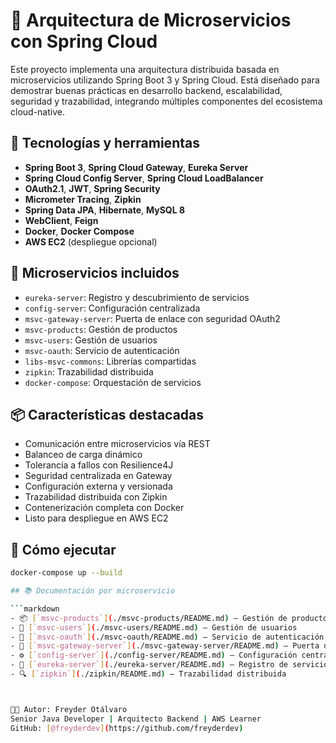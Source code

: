 # 🧠 Arquitectura de Microservicios con Spring Cloud

Este proyecto implementa una arquitectura distribuida basada en microservicios utilizando Spring Boot 3 y Spring Cloud. Está diseñado para demostrar buenas prácticas en desarrollo backend, escalabilidad, seguridad y trazabilidad, integrando múltiples componentes del ecosistema cloud-native.

## 🚀 Tecnologías y herramientas

- **Spring Boot 3**, **Spring Cloud Gateway**, **Eureka Server**
- **Spring Cloud Config Server**, **Spring Cloud LoadBalancer**
- **OAuth2.1**, **JWT**, **Spring Security**
- **Micrometer Tracing**, **Zipkin**
- **Spring Data JPA**, **Hibernate**, **MySQL 8**
- **WebClient**, **Feign**
- **Docker**, **Docker Compose**
- **AWS EC2** (despliegue opcional)

## 🧩 Microservicios incluidos

- `eureka-server`: Registro y descubrimiento de servicios
- `config-server`: Configuración centralizada
- `msvc-gateway-server`: Puerta de enlace con seguridad OAuth2
- `msvc-products`: Gestión de productos
- `msvc-users`: Gestión de usuarios
- `msvc-oauth`: Servicio de autenticación
- `libs-msvc-commons`: Librerías compartidas
- `zipkin`: Trazabilidad distribuida
- `docker-compose`: Orquestación de servicios

## 📦 Características destacadas

- Comunicación entre microservicios vía REST
- Balanceo de carga dinámico
- Tolerancia a fallos con Resilience4J
- Seguridad centralizada en Gateway
- Configuración externa y versionada
- Trazabilidad distribuida con Zipkin
- Contenerización completa con Docker
- Listo para despliegue en AWS EC2

## 🧪 Cómo ejecutar

```bash
docker-compose up --build

## 📚 Documentación por microservicio

```markdown
- 📦 [`msvc-products`](./msvc-products/README.md) – Gestión de productos
- 👥 [`msvc-users`](./msvc-users/README.md) – Gestión de usuarios
- 🔐 [`msvc-oauth`](./msvc-oauth/README.md) – Servicio de autenticación
- 🚪 [`msvc-gateway-server`](./msvc-gateway-server/README.md) – Puerta de enlace y seguridad
- ⚙️ [`config-server`](./config-server/README.md) – Configuración centralizada
- 📡 [`eureka-server`](./eureka-server/README.md) – Registro de servicios
- 🔍 [`zipkin`](./zipkin/README.md) – Trazabilidad distribuida



👨‍💻 Autor: Freyder Otálvaro  
Senior Java Developer | Arquitecto Backend | AWS Learner  
GitHub: [@freyderdev](https://github.com/freyderdev)


